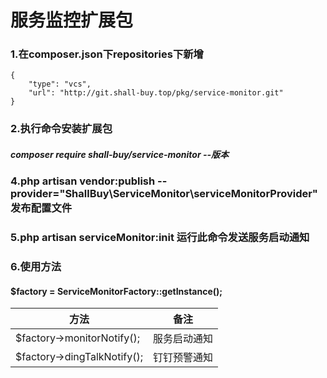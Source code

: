 # 服务监控扩展包
### 1.在composer.json下repositories下新增
```
{
    "type": "vcs",
    "url": "http://git.shall-buy.top/pkg/service-monitor.git"
}
```
### 2.执行命令安装扩展包
##### composer require shall-buy/service-monitor --版本
### 4.php artisan vendor:publish --provider="ShallBuy\ServiceMonitor\serviceMonitorProvider" 发布配置文件
### 5.php artisan serviceMonitor:init  运行此命令发送服务启动通知
### 6.使用方法
#### $factory = ServiceMonitorFactory::getInstance();
| 方法    |备注     |
|---|---|
| $factory->monitorNotify();  |服务启动通知 |
| $factory->dingTalkNotify();  |钉钉预警通知 |


